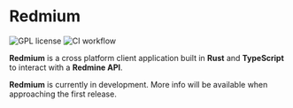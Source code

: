 # Redmium

![GPL license](https://img.shields.io/badge/license-GPL-blue)
![CI workflow](https://github.com/Henskelis/Redmium/actions/workflows/ci.yml/badge.svg)

**Redmium** is a cross platform client application built in **Rust** and **TypeScript** to interact with a **Redmine API**.

**Redmium** is currently in development. More info will be available when approaching the first release.
